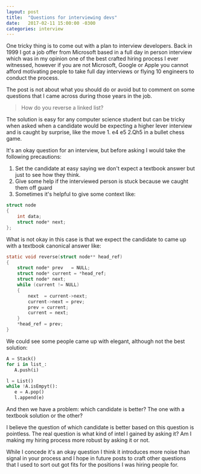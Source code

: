 ```yaml
---
layout: post
title:  "Questions for interviewing devs"
date:   2017-02-11 15:00:00 -0300
categories: interview
---
```


One tricky thing is to come out with a plan to interview developers. Back in 1999 I got a job offer from Microsoft based in a full day in person interview which was in my opinion one of the best crafted hiring process I ever witnessed, however if you are not Microsoft, Google or Apple you cannot afford motivating people to take full day interviews or flying 10 engineers to conduct the process.

The post is not about what you should do or avoid but to comment on some questions that I came across during those years in the job.

> How do you reverse a linked list?

The solution is easy for any computer science student but can be tricky when asked when a candidate would be expecting a higher lever interview and is caught by surprise, like the move 1. e4 e5 2.Qh5 in a bullet chess game.

It's an okay question for an interview, but before asking I would take the following precautions:

1. Set the candidate at easy saying we don't expect a textbook answer but just to see how they think.
2. Give some help if the interviewed person is stuck because we caught them off guard
3. Sometimes it's helpful to give some context like:

```c
struct node
{
    int data;
    struct node* next;
};
```

What is not okay in this case is that we expect the candidate to came up with a textbook canonical answer like:

```c
static void reverse(struct node** head_ref)
{
    struct node* prev   = NULL;
    struct node* current = *head_ref;
    struct node* next;
    while (current != NULL)
    {
        next  = current->next;  
        current->next = prev;   
        prev = current;
        current = next;
    }
    *head_ref = prev;
}
```

We could see some people came up with elegant, although not the best solution:

```python
A = Stack()
for i in list_:
   A.push(i)

l = List()
while !A.isEmpyt():
   e = A.pop()
   l.append(e)
```

And then we have a problem: which candidate is better? The one with a textbook solution or the other? 

I believe the question of which candidate is better based on this question is pointless. The real question is what kind of intel I gained by asking it? Am I making my hiring process more robust by asking it or not.

While I concede it's an okay question I think it introduces more noise than signal in your process and I hope in future posts to craft other questions that I used to sort out got fits for the positions I was hiring people for.

